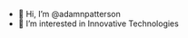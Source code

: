 - 👋 Hi, I’m @adamnpatterson
- 👀 I’m interested in Innovative Technologies 

<!---
adamnpatterson/adamnpatterson is a ✨ special ✨ repository because its `README.md` (this file) appears on your GitHub profile.
You can click the Preview link to take a look at your changes.
--->
